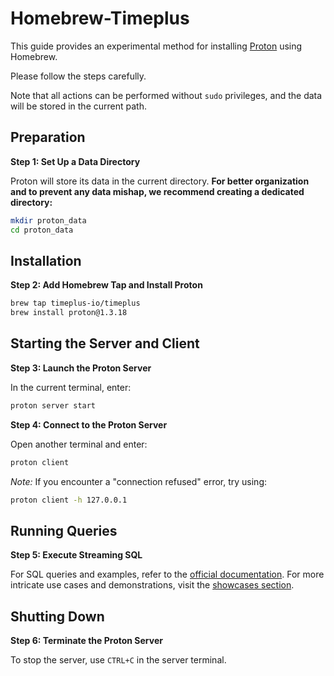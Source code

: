 

# Homebrew-Timeplus

This guide provides an experimental method for installing [Proton](https://github.com/timeplus-io/proton/) using Homebrew.

Please follow the steps carefully.

Note that all actions can be performed without `sudo` privileges, and the data will be stored in the current path.

## Preparation

**Step 1: Set Up a Data Directory**

Proton will store its data in the current directory.
**For better organization and to prevent any data mishap, we recommend creating a dedicated directory:**

```bash
mkdir proton_data
cd proton_data
```

## Installation

**Step 2: Add Homebrew Tap and Install Proton**

```bash
brew tap timeplus-io/timeplus
brew install proton@1.3.18
```

## Starting the Server and Client

**Step 3: Launch the Proton Server**

In the current terminal, enter:

```bash
proton server start
```

**Step 4: Connect to the Proton Server**

Open another terminal and enter:

```bash
proton client
```

*Note:* If you encounter a "connection refused" error, try using:

```bash
proton client -h 127.0.0.1
```

## Running Queries

**Step 5: Execute Streaming SQL**

For SQL queries and examples, refer to the [official documentation](https://docs.timeplus.com/). For more intricate use cases and demonstrations, visit the [showcases section](https://docs.timeplus.com/showcases).

## Shutting Down

**Step 6: Terminate the Proton Server**

To stop the server, use `CTRL+C` in the server terminal.
